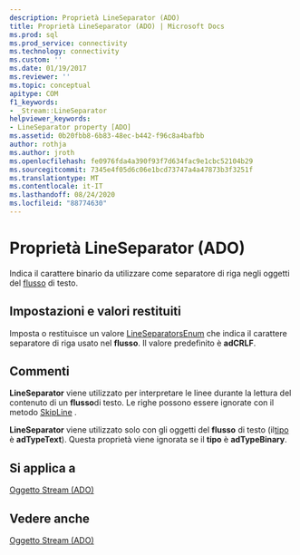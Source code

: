 ```yaml
---
description: Proprietà LineSeparator (ADO)
title: Proprietà LineSeparator (ADO) | Microsoft Docs
ms.prod: sql
ms.prod_service: connectivity
ms.technology: connectivity
ms.custom: ''
ms.date: 01/19/2017
ms.reviewer: ''
ms.topic: conceptual
apitype: COM
f1_keywords:
- _Stream::LineSeparator
helpviewer_keywords:
- LineSeparator property [ADO]
ms.assetid: 0b20fbb8-6b83-48ec-b442-f96c8a4bafbb
author: rothja
ms.author: jroth
ms.openlocfilehash: fe0976fda4a390f93f7d634fac9e1cbc52104b29
ms.sourcegitcommit: 7345e4f05d6c06e1bcd73747a4a47873b3f3251f
ms.translationtype: MT
ms.contentlocale: it-IT
ms.lasthandoff: 08/24/2020
ms.locfileid: "88774630"
---
```

# <a name="lineseparator-property-ado"></a>Proprietà LineSeparator (ADO)
Indica il carattere binario da utilizzare come separatore di riga negli oggetti del [flusso](./stream-object-ado.md) di testo.  
  
## <a name="settings-and-return-values"></a>Impostazioni e valori restituiti  
 Imposta o restituisce un valore [LineSeparatorsEnum](./lineseparatorsenum.md) che indica il carattere separatore di riga usato nel **flusso**. Il valore predefinito è **adCRLF**.  
  
## <a name="remarks"></a>Commenti  
 **LineSeparator** viene utilizzato per interpretare le linee durante la lettura del contenuto di un **flusso**di testo. Le righe possono essere ignorate con il metodo [SkipLine](./skipline-method.md) .  
  
 **LineSeparator** viene utilizzato solo con gli oggetti del **flusso** di testo (il[tipo](./type-property-ado-stream.md) è **adTypeText**). Questa proprietà viene ignorata se il **tipo** è **adTypeBinary**.  
  
## <a name="applies-to"></a>Si applica a  
 [Oggetto Stream (ADO)](./stream-object-ado.md)  
  
## <a name="see-also"></a>Vedere anche  
 [Oggetto Stream (ADO)](./stream-object-ado.md)